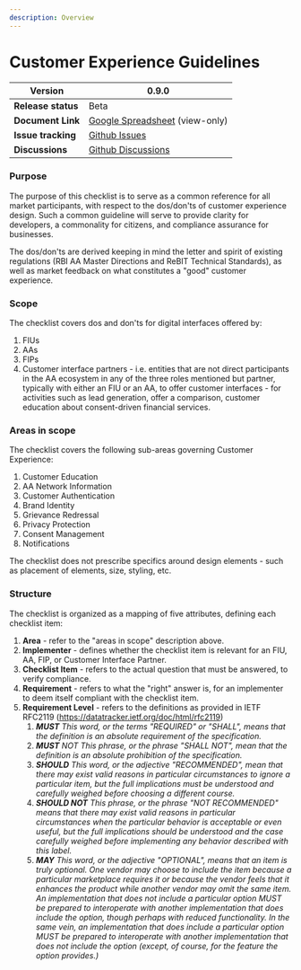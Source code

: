 ```yaml
---
description: Overview
---
```


# Customer Experience Guidelines

| **Version**        | 0.9.0                                                                                                                                  |
| ------------------ | -------------------------------------------------------------------------------------------------------------------------------------- |
| **Release status** | Beta                                                                                                                                   |
| **Document Link**  | [Google Spreadsheet](https://docs.google.com/spreadsheets/d/17U0bsJrJajWPGz7pj9FjxBIQV8gLKpHCgUOqvMoJY9Q/edit?usp=sharing) (view-only) |
| **Issue tracking** | [Github Issues](https://github.com/Sahamati/customer-experience-guidelines/issues)                                                     |
| **Discussions**    | [Github Discussions](https://github.com/Sahamati/customer-experience-guidelines/discussions)                                           |

### Purpose

The purpose of this checklist is to serve as a common reference for all market participants, with respect to the dos/don'ts of customer experience design. Such a common guideline will serve to provide clarity for developers, a commonality for citizens, and compliance assurance for businesses.

The dos/don'ts are derived keeping in mind the letter and spirit of existing regulations (RBI AA Master Directions and ReBIT Technical Standards), as well as market feedback on what constitutes a "good" customer experience.

### Scope

The checklist covers dos and don'ts for digital interfaces offered by:

1. FIUs
2. AAs
3. FIPs
4. Customer interface partners - i.e. entities that are not direct participants in the AA ecosystem in any of the three roles mentioned but partner, typically with either an FIU or an AA, to offer customer interfaces - for activities such as lead generation, offer a comparison, customer education about consent-driven financial services.

### Areas in scope

The checklist covers the following sub-areas governing Customer Experience:

1. Customer Education
2. AA Network Information
3. Customer Authentication
4. Brand Identity
5. Grievance Redressal
6. Privacy Protection
7. Consent Management
8. Notifications

The checklist does not prescribe specifics around design elements - such as placement of elements, size, styling, etc.

### Structure

The checklist is organized as a mapping of five attributes, defining each checklist item:

1. **Area** - refer to the "areas in scope" description above.
2. **Implementer** - defines whether the checklist item is relevant for an FIU, AA, FIP, or Customer Interface Partner.
3. **Checklist Item** - refers to the actual question that must be answered, to verify compliance.
4. **Requirement** - refers to what the "right" answer is, for an implementer to deem itself compliant with the checklist item.
5. **Requirement Level** - refers to the definitions as provided in IETF RFC2119 (https://datatracker.ietf.org/doc/html/rfc2119)
   1. _**MUST** This word, or the terms "REQUIRED" or "SHALL", means that the definition is an absolute requirement of the specification._
   2. _**MUST** NOT This phrase, or the phrase "SHALL NOT", mean that the definition is an absolute prohibition of the specification._
   3. _**SHOULD** This word, or the adjective "RECOMMENDED", mean that there may exist valid reasons in particular circumstances to ignore a particular item, but the full implications must be understood and carefully weighed before choosing a different course._
   4. _**SHOULD NOT** This phrase, or the phrase "NOT RECOMMENDED" means that there may exist valid reasons in particular circumstances when the particular behavior is acceptable or even useful, but the full implications should be understood and the case carefully weighed before implementing any behavior described with this label._
   5. _**MAY** This word, or the adjective "OPTIONAL", means that an item is truly optional. One vendor may choose to include the item because a particular marketplace requires it or because the vendor feels that it enhances the product while another vendor may omit the same item. An implementation that does not include a particular option MUST be prepared to interoperate with another implementation that does include the option, though perhaps with reduced functionality. In the same vein, an implementation that does include a particular option MUST be prepared to interoperate with another implementation that does not include the option (except, of course, for the feature the option provides.)_
